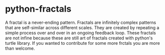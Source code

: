 # python-fractals
A fractal is a never-ending pattern. Fractals are infinitely complex patterns that are self-similar across different scales. They are created by repeating a simple process over and over in an ongoing feedback loop.
These fractals are not infine because these are still art of fractals created with python's turtle library.
If you wanted to contribute for some more frctals you are more than welcome.
